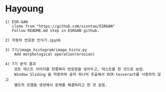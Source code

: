 # Hayoung

    1) ESR-GAN
       clone from "https://github.com/xinntao/ESRGAN"
       Follow README.md step in ESRGAN github.
       
    2) 자동차 번호판 인식기.ipynb
    
    3) 7기/image_histogram/image_histo.py
        Add morphological operation(erosion)
        
    4) 7기 분석 결과
        모든 테스트 이미지를 한줄짜리 번호판을 넣어두고, 테스트를 한 것으로 보임.
        Window Sliding 을 적용하여 글자 하나씩 추출해서 OCR-tesseract를 사용하지 않고 
        별도의 모델을 생성해서 문제를 해결하려고 한 것 같음.   